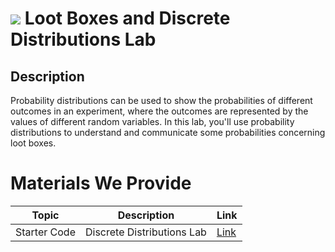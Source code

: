 # ![](https://ga-dash.s3.amazonaws.com/production/assets/logo-9f88ae6c9c3871690e33280fcf557f33.png) Loot Boxes and Discrete Distributions Lab

## Description

Probability distributions can be used to show the probabilities of different outcomes in an experiment, where the outcomes are represented by the values of different random variables. In this lab, you'll use probability distributions to understand and communicate some probabilities concerning loot boxes.

# Materials We Provide

| Topic | Description | Link |
| --- | --- | --- |
| Starter Code | Discrete Distributions Lab | [Link](./starter-code.ipynb)
